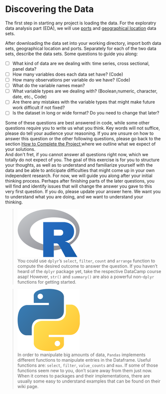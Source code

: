 # Discovering the Data

The first step in starting any project is loading the data. For the exploratry data analysis part (EDA), we will use [ports](https://1drv.ms/u/s!Ais4tuRZBkegg5gVAG0Yz7-GaV5wtg?e=ySaVSM) and [geographical location](https://1drv.ms/u/s!Ais4tuRZBkegg5gUs1Suv51j\_Wx\_9g?e=9D5Rry) data sets.



After downloading the data set into your working directory, import both data sets, geographical location and ports. Separately for each of the two data sets, describe the data sets. Some questions to guide you along:

* [ ] What kind of data are we dealing with: time series, cross sectional, panel data?
* [ ] How many variables does each data set have? (Code)
* [ ] How many observations per variable do we have? (Code)
* [ ] What do the variable names mean?
* [ ] What variable types are we dealing with? (Boolean,numeric, character, date, etc., Code)
* [ ] Are there any mistakes with the variable types that might make future work difficult if not fixed?
* [ ] Is the dataset in long or wide format? Do you need to change that later?

Some of these questions are best answered in code, while some other questions require you to write us what you think. Key words will not suffice, please do tell your audience your reasoning. If you are unsure on how to answer this question or the other following questions, please go back to the section [How to Complete the Project ](../the-data-science-project/how-to-complete-the-project.md)where we outline what we expect of your solutions. \
And don't fret, if you cannot answer all questions right now, which we totally do not expect of you. The goal of this exercise is for you to structure your thoughts, as well as to understand and familiarize yourself with the data and be able to anticipate difficulties that might come up in your own independent research. For now, we will guide you along after your initial thinking process. Perhaps after finishing parts of the later questions, you will find and identify issues that will change the answer you gave to this very first question. If you do, please update your answer here. We want you to understand what you are doing, and we want to understand your thinking.

> <img src="../.gitbook/assets/R.png" alt="" data-size="line">\
> You could use `dplyr`’s `select`, `filter`, `count` and `arrange` function to compute the desired outcome to answer the question. If you haven’t heard of the `dplyr` package yet, take the respective DataCamp course asap!  However, `str()` and `summary()` are also a powerful non-`dplyr` functions for getting started.

> <img src="../.gitbook/assets/p.png" alt="" data-size="line">\
> In order to manipulate big amounts of data, `Pandas` implements different functions to manipulate entries in the Dataframe. Useful functions are: `select`, `filter`, `value_counts` and `max`. If some of those functions seem new to you, don’t scare away from them just now. When it comes to packages and their implementations, there are usually some easy to understand examples that can be found on their wiki page.&#x20;

